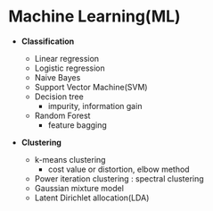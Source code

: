 # Machine Learning(ML)

+ **Classification**
   - Linear regression
   - Logistic regression 
   - Naive Bayes
   - Support Vector Machine(SVM)
   - Decision tree 
        + impurity, information gain
   - Random Forest
        + feature bagging
   
+ **Clustering**
   - k-means clustering 
        + cost value or distortion, elbow method
   - Power iteration clustering : spectral clustering
   - Gaussian mixture model 
   - Latent Dirichlet allocation(LDA)
